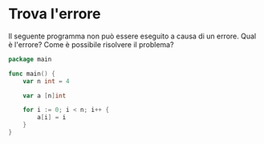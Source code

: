 # Trova l'errore

Il seguente programma non può essere eseguito a causa di un errore. Qual è l'errore? Come è possibile risolvere il problema?

```go
package main

func main() {
	var n int = 4

	var a [n]int

	for i := 0; i < n; i++ {
		a[i] = i
	}
}
```
